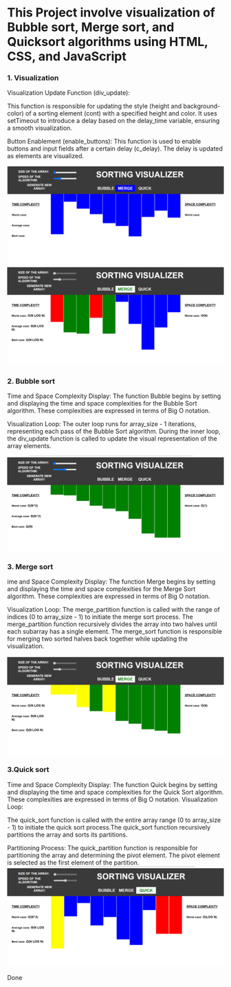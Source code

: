 <h1>This Project involve visualization of  Bubble sort, Merge sort, and Quicksort algorithms using HTML, CSS, and JavaScript</h1>

<h3>1. Visualization </h3>
<p>Visualization Update Function (div_update):
  
This function is responsible for updating the style (height and background-color) of a sorting element (cont) with a specified height and color.
It uses setTimeout to introduce a delay based on the delay_time variable, ensuring a smooth visualization.
  
Button Enablement (enable_buttons):
This function is used to enable buttons and input fields after a certain delay (c_delay). The delay is updated as elements are visualized.
</p>
<img src="https://github.com/NinjaMohit/JAVAScript_Project/blob/main/SortingVisualization_Algo/images/img1.png?raw=true">
<img src="https://github.com/NinjaMohit/JAVAScript_Project/blob/main/SortingVisualization_Algo/images/img2.png?raw=true">
<br>

<h3>2. Bubble sort</h3>
<p>
Time and Space Complexity Display:
The function Bubble begins by setting and displaying the time and space complexities for the Bubble Sort algorithm. These complexities are expressed in terms of Big O notation.

Visualization Loop:
The outer loop runs for array_size - 1 iterations, representing each pass of the Bubble Sort algorithm.
During the inner loop, the div_update function is called to update the visual representation of the array elements.</p>
<img src="https://github.com/NinjaMohit/JAVAScript_Project/blob/main/SortingVisualization_Algo/images/img3.png?raw=true">
<br>

<h3>3. Merge sort</h3>
<p>ime and Space Complexity Display:
The function Merge begins by setting and displaying the time and space complexities for the Merge Sort algorithm. These complexities are expressed in terms of Big O notation.

Visualization Loop:
The merge_partition function is called with the range of indices (0 to array_size - 1) to initiate the merge sort process.
The merge_partition function recursively divides the array into two halves until each subarray has a single element.
The merge_sort function is responsible for merging two sorted halves back together while updating the visualization.</p>
<img src="https://github.com/NinjaMohit/JAVAScript_Project/blob/main/SortingVisualization_Algo/images/img6.png">
<br>


<h3>3.Quick sort</h3>
<p>Time and Space Complexity Display:
The function Quick begins by setting and displaying the time and space complexities for the Quick Sort algorithm. These complexities are expressed in terms of Big O notation.
Visualization Loop:

The quick_sort function is called with the entire array range (0 to array_size - 1) to initiate the quick sort process.The quick_sort function recursively partitions the array and sorts its partitions.

Partitioning Process:
The quick_partition function is responsible for partitioning the array and determining the pivot element.
The pivot element is selected as the first element of the partition.
<img src="https://github.com/NinjaMohit/JAVAScript_Project/blob/main/SortingVisualization_Algo/images/img7.png">
<p>Done</p>
